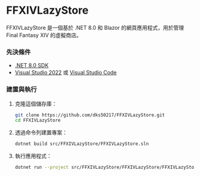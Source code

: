 # FFXIVLazyStore

FFXIVLazyStore 是一個基於 .NET 8.0 和 Blazor 的網頁應用程式，用於管理 Final Fantasy XIV 的虛擬商店。

### 先決條件

- [.NET 8.0 SDK](https://dotnet.microsoft.com/download/dotnet/8.0)
- [Visual Studio 2022](https://visualstudio.microsoft.com/vs/) 或 [Visual Studio Code](https://code.visualstudio.com/)

### 建置與執行

1. 克隆這個儲存庫：
    ```sh
    git clone https://github.com/dks50217/FFXIVLazyStore.git
    cd FFXIVLazyStore
    ```

2. 透過命令列建置專案：
    ```sh
    dotnet build src/FFXIVLazyStore/FFXIVLazyStore.sln
    ```

3. 執行應用程式：
    ```sh
    dotnet run --project src/FFXIVLazyStore/FFXIVLazyStore/FFXIVLazyStore.csproj
    ```